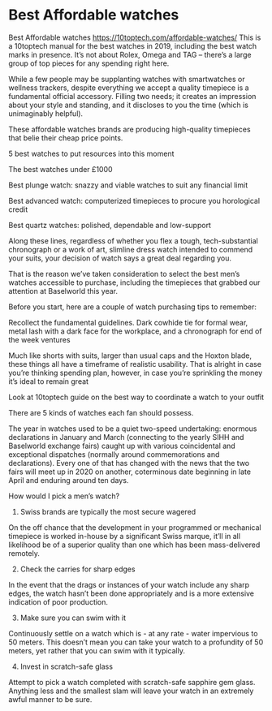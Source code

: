 # Best Affordable watches
Best Affordable watches
https://10toptech.com/affordable-watches/
This is a 10toptech manual for the best watches in 2019, including the best watch marks in presence. It’s not about Rolex, Omega and TAG – there’s a large group of top pieces for any spending right here. 

While a few people may be supplanting watches with smartwatches or wellness trackers, despite everything we accept a quality timepiece is a fundamental official accessory. Filling two needs; it creates an impression about your style and standing, and it discloses to you the time (which is unimaginably helpful). 

These affordable watches brands are producing high-quality timepieces that belie their cheap price points.

5 best watches to put resources into this moment 

The best watches under £1000 

Best plunge watch: snazzy and viable watches to suit any financial limit 

Best advanced watch: computerized timepieces to procure you horological credit 

Best quartz watches: polished, dependable and low-support 

Along these lines, regardless of whether you flex a tough, tech-substantial chronograph or a work of art, slimline dress watch intended to commend your suits, your decision of watch says a great deal regarding you. 

That is the reason we’ve taken consideration to select the best men’s watches accessible to purchase, including the timepieces that grabbed our attention at Baselworld this year. 

Before you start, here are a couple of watch purchasing tips to remember: 

Recollect the fundamental guidelines. Dark cowhide tie for formal wear, metal lash with a dark face for the workplace, and a chronograph for end of the week ventures 

Much like shorts with suits, larger than usual caps and the Hoxton blade, these things all have a timeframe of realistic usability. That is alright in case you’re thinking spending plan, however, in case you’re sprinkling the money it’s ideal to remain great 

Look at 10toptech guide on the best way to coordinate a watch to your outfit 

There are 5 kinds of watches each fan should possess. 

The year in watches used to be a quiet two-speed undertaking: enormous declarations in January and March (connecting to the yearly SIHH and Baselworld exchange fairs) caught up with various coincidental and exceptional dispatches (normally around commemorations and declarations). Every one of that has changed with the news that the two fairs will meet up in 2020 on another, coterminous date beginning in late April and enduring around ten days. 

How would I pick a men’s watch? 

1) Swiss brands are typically the most secure wagered 

On the off chance that the development in your programmed or mechanical timepiece is worked in-house by a significant Swiss marque, it’ll in all likelihood be of a superior quality than one which has been mass-delivered remotely. 

2) Check the carries for sharp edges 

In the event that the drags or instances of your watch include any sharp edges, the watch hasn’t been done appropriately and is a more extensive indication of poor production. 

3) Make sure you can swim with it 

Continuously settle on a watch which is - at any rate - water impervious to 50 meters. This doesn’t mean you can take your watch to a profundity of 50 meters, yet rather that you can swim with it typically. 

4) Invest in scratch-safe glass 

Attempt to pick a watch completed with scratch-safe sapphire gem glass. Anything less and the smallest slam will leave your watch in an extremely awful manner to be sure.

